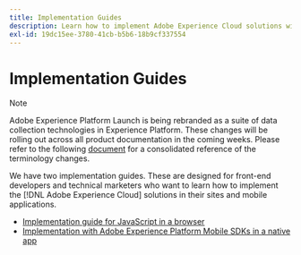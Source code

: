 ```yaml
---
title: Implementation Guides
description: Learn how to implement Adobe Experience Cloud solutions with tags.
exl-id: 19dc15ee-3780-41cb-b5b6-18b9cf337554
---
```

# Implementation Guides

>[!NOTE]
>
>Adobe Experience Platform Launch is being rebranded as a suite of data collection technologies in Experience Platform. These changes will be rolling out across all product documentation in the coming weeks. Please refer to the following [document](../launch-term-updates.md) for a consolidated reference of the terminology changes.

We have two implementation guides. These are designed for front-end developers and technical marketers who want to learn how to implement the [!DNL Adobe Experience Cloud] solutions in their sites and mobile applications.

* [Implementation guide for JavaScript in a browser](https://experienceleague.adobe.com/docs/experience-cloud/implementing-in-websites-with-launch/index.html)
* [Implementation with Adobe Experience Platform Mobile SDKs in a native app](https://aep-sdks.gitbook.io/docs/)
